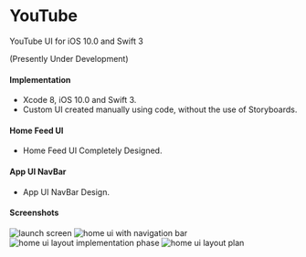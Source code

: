# YouTube
YouTube UI for iOS 10.0 and Swift 3

(Presently Under Development)

#### Implementation
- Xcode 8, iOS 10.0 and Swift 3.
- Custom UI created manually using code, without the use of Storyboards.

#### Home Feed UI
- Home Feed UI Completely Designed.

#### App UI NavBar
- App UI NavBar Design.



#### Screenshots

![launch screen](https://cloud.githubusercontent.com/assets/12681734/25513484/4f433044-2b8a-11e7-96d8-9936827ae71e.png)   ![home ui with navigation bar](https://cloud.githubusercontent.com/assets/12681734/25513240/a51f961c-2b88-11e7-8b23-5c066eb9a620.png)  ![home ui layout implementation phase](https://cloud.githubusercontent.com/assets/12681734/25513346/567c0396-2b89-11e7-90f4-fa9767bf42f3.png)  ![home ui layout plan](https://cloud.githubusercontent.com/assets/12681734/25513340/4c1bd7a0-2b89-11e7-9482-8201ef33ef38.png) 
